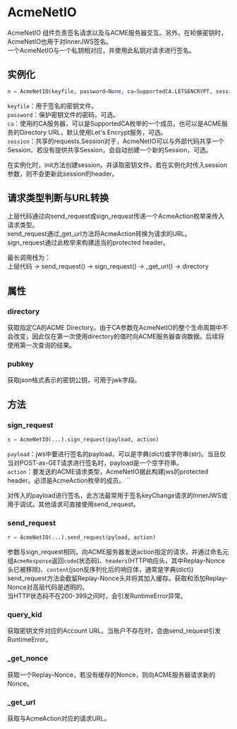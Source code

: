 # AcmeNetIO

AcmeNetIO 组件负责签名请求以及与ACME服务器交互。另外，在轮换密钥时，AcmeNetIO也用于对InnerJWS签名。<br>
一个AcmeNetIO与一个私钥相对应，并使用此私钥对请求进行签名。<br>

## 实例化

```python
n = AcmeNetIO(keyfile, password=None, ca=SupportedCA.LETSENCRYPT, session=None)
```

`keyfile`：用于签名的密钥文件。<br>
`password`：保护密钥文件的密码，可选。<br>
`ca`：使用的CA服务器，可以是SupportedCA枚举的一个成员，也可以是ACME服务的Directory URL，默认使用Let's Encrypt服务，可选。<br>
`session`：共享的requests.Session对于，AcmeNetIO可以与外部代码共享一个Session，若没有提供共享Session，会自动创建一个新的Session，可选。

在实例化时，init方法创建session，并读取密钥文件。若在实例化时传入session参数，则不会更新此session的header。

## 请求类型判断与URL转换

上层代码通过向send_request或sign_request传递一个AcmeAction枚举来传入请求类型。<br>
send_request通过\_get\_url方法将AcmeAction转换为请求的URL。<br>
sign_request通过此枚举来构建适当的protected header。

最长调用栈为：<br>
上层代码 -> send_request() -> sign_request() -> \_get\_url() -> directory

## 属性

### directory

获取指定CA的ACME Directory。由于CA参数在AcmeNetIO的整个生命周期中不会改变，因此仅在第一次使用directory的值时向ACME服务器查询数据。后续将使用第一次查询的结果。

### pubkey

获取json格式表示的密钥公钥，可用于jwk字段。

## 方法

### sign_request

```python
s = AcmeNetIO(...).sign_request(payload, action)
```

`payload`：jws中要进行签名的payload，可以是字典(dict)或字符串(str)。当且仅当对POST-as-GET请求进行签名时，payload是一个空字符串。<br>
`action`：要发送的ACME请求类型，AcmeNetIO据此构建jws的protected header。必须是AcmeAction枚举的成员。
``

对传入的payload进行签名，此方法最常用于签名keyChange请求的InnerJWS或用于调试。其他请求可直接使用send_request。

### send_request

```python
r = AcmeNetIO(...).send_request(pyload, action)
```

参数与sign_request相同。向ACME服务器发送action指定的请求，并通过命名元组`AcmeResponse`返回`code`(状态码)、`headers`(HTTP响应头，其中Replay-Nonce头已被移除)、`content`(json反序列化后的响应体，通常是字典(dict))<br>
send_request方法会截留Replay-Nonce头并将其加入缓存。获取和添加Replay-Nonce对高层代码是透明的。<br>
当HTTP状态码不在200-399之间时，会引发RuntimeError异常。

### query_kid

获取密钥文件对应的Account URL。当账户不存在时，会由send_request引发RuntimeError。

### \_get\_nonce

获取一个Replay-Nonce，若没有缓存的Nonce，则向ACME服务器请求新的Nonce。

### \_get\_url

获取与AcmeAction对应的请求URL。
